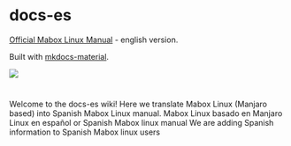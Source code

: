 # docs-es

[Official Mabox Linux Manual](https://manual.maboxlinux.org/mabox-doc-en) - english version.

Built with [mkdocs-material](https://github.com/squidfunk/mkdocs-material).

![](https://i.imgur.com/5vUDQdX.png)
# 
Welcome to the docs-es wiki! Here we translate Mabox Linux  (Manjaro based) into Spanish Mabox Linux manual.
Mabox Linux basado en Manjaro Linux en español or 
Spanish Mabox  linux manual
We are adding Spanish information to Spanish Mabox linux users
